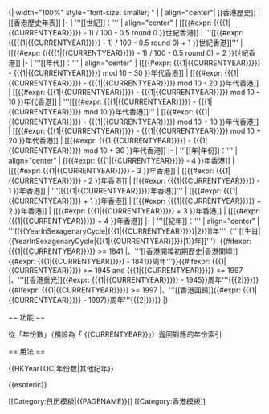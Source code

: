 {| width="100%" style="font-size: smaller; "
|
| align="center"| [[香港歷史]] | [[香港歷史年表]]
|-
| '''[[世紀]]：'''
| align="center" | [[{{#expr: ({{{1|{{CURRENTYEAR}}}}} - 1) / 100 - 0.5 round 0 }}世紀香港]] | '''[[{{#expr: (({{{1|{{CURRENTYEAR}}}}} - 1) / 100 - 0.5 round 0) + 1 }}世紀香港]]''' | [[{{#expr: (({{{1|{{CURRENTYEAR}}}}} - 1) / 100 - 0.5 round 0) + 2 }}世紀香港]]
|-
| '''[[年代]]：'''
| align="center" | [[{{#expr: {{{1|{{CURRENTYEAR}}}}} - {{{1|{{CURRENTYEAR}}}}} mod 10 - 30 }}年代香港]] | [[{{#expr: {{{1|{{CURRENTYEAR}}}}} - {{{1|{{CURRENTYEAR}}}}} mod 10 - 20 }}年代香港]] | [[{{#expr: {{{1|{{CURRENTYEAR}}}}} - {{{1|{{CURRENTYEAR}}}}} mod 10 - 10 }}年代香港]] | '''[[{{#expr: {{{1|{{CURRENTYEAR}}}}} - {{{1|{{CURRENTYEAR}}}}} mod 10 }}年代香港]]''' | [[{{#expr: {{{1|{{CURRENTYEAR}}}}} - {{{1|{{CURRENTYEAR}}}}} mod 10 + 10 }}年代香港]] | [[{{#expr: {{{1|{{CURRENTYEAR}}}}} - {{{1|{{CURRENTYEAR}}}}} mod 10 + 20 }}年代香港]] | [[{{#expr: {{{1|{{CURRENTYEAR}}}}} - {{{1|{{CURRENTYEAR}}}}} mod 10 + 30 }}年代香港]]
|-
| '''[[年|年份]]：'''
| align="center" | [[{{#expr: {{{1|{{CURRENTYEAR}}}}} - 4 }}年香港]] | [[{{#expr: {{{1|{{CURRENTYEAR}}}}} - 3 }}年香港]] | [[{{#expr: {{{1|{{CURRENTYEAR}}}}} - 2 }}年香港]] | [[{{#expr: {{{1|{{CURRENTYEAR}}}}} - 1 }}年香港]] | '''[[{{{1|{{CURRENTYEAR}}}}}年香港]]''' | [[{{#expr: {{{1|{{CURRENTYEAR}}}}} + 1 }}年香港]] | [[{{#expr: {{{1|{{CURRENTYEAR}}}}} + 2 }}年香港]] | [[{{#expr: {{{1|{{CURRENTYEAR}}}}} + 3 }}年香港]] | [[{{#expr: {{{1|{{CURRENTYEAR}}}}} + 4 }}年香港]]
|-
| '''[[紀年]]：'''
| align="center" | '''[[{{YearInSexagenaryCycle|{{{1|{{CURRENTYEAR}}}}}|2}}]]年'''（'''[[生肖|{{YearInSexagenaryCycle|{{{1|{{CURRENTYEAR}}}}}|1}}年]]'''）{{#ifexpr: {{{1|{{CURRENTYEAR}}}}} >= 1841 |、'''[[香港開埠初期歷史|香港開埠]]{{#expr: {{{1|{{CURRENTYEAR}}}}} - 1841}}周年'''}}{{#ifexpr: {{{1|{{CURRENTYEAR}}}}} >= 1945 and {{{1|{{CURRENTYEAR}}}}} <= 1997 |、'''[[香港重光]]{{#expr: {{{1|{{CURRENTYEAR}}}}} - 1945}}周年'''{{{2|}}}}}{{#ifexpr: {{{1|{{CURRENTYEAR}}}}} >= 1997 |、'''[[香港回歸]]{{#expr: {{{1|{{CURRENTYEAR}}}}} - 1997}}周年'''{{{2|}}}}}
|}<noinclude>

== 功能 ==

從「年份數」（預設為「 <nowiki>{{CURRENTYEAR}}</nowiki>」）返回對應的年份索引

== 用法 ==

<nowiki>{{HKYearTOC|年份数|其他纪年}} </nowiki>

{{esoteric}}

[[Category:日历模板|{{PAGENAME}}]]
[[Category:香港模板]]

</noinclude>